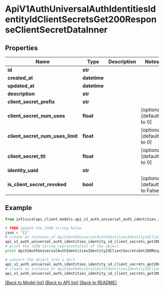 # ApiV1AuthUniversalAuthIdentitiesIdentityIdClientSecretsGet200ResponseClientSecretDataInner


## Properties
Name | Type | Description | Notes
------------ | ------------- | ------------- | -------------
**id** | **str** |  | 
**created_at** | **datetime** |  | 
**updated_at** | **datetime** |  | 
**description** | **str** |  | 
**client_secret_prefix** | **str** |  | 
**client_secret_num_uses** | **float** |  | [optional] [default to 0]
**client_secret_num_uses_limit** | **float** |  | [optional] [default to 0]
**client_secret_ttl** | **float** |  | [optional] [default to 0]
**identity_uaid** | **str** |  | 
**is_client_secret_revoked** | **bool** |  | [optional] [default to False]

## Example

```python
from infisicalapi_client.models.api_v1_auth_universal_auth_identities_identity_id_client_secrets_get200_response_client_secret_data_inner import ApiV1AuthUniversalAuthIdentitiesIdentityIdClientSecretsGet200ResponseClientSecretDataInner

# TODO update the JSON string below
json = "{}"
# create an instance of ApiV1AuthUniversalAuthIdentitiesIdentityIdClientSecretsGet200ResponseClientSecretDataInner from a JSON string
api_v1_auth_universal_auth_identities_identity_id_client_secrets_get200_response_client_secret_data_inner_instance = ApiV1AuthUniversalAuthIdentitiesIdentityIdClientSecretsGet200ResponseClientSecretDataInner.from_json(json)
# print the JSON string representation of the object
print ApiV1AuthUniversalAuthIdentitiesIdentityIdClientSecretsGet200ResponseClientSecretDataInner.to_json()

# convert the object into a dict
api_v1_auth_universal_auth_identities_identity_id_client_secrets_get200_response_client_secret_data_inner_dict = api_v1_auth_universal_auth_identities_identity_id_client_secrets_get200_response_client_secret_data_inner_instance.to_dict()
# create an instance of ApiV1AuthUniversalAuthIdentitiesIdentityIdClientSecretsGet200ResponseClientSecretDataInner from a dict
api_v1_auth_universal_auth_identities_identity_id_client_secrets_get200_response_client_secret_data_inner_from_dict = ApiV1AuthUniversalAuthIdentitiesIdentityIdClientSecretsGet200ResponseClientSecretDataInner.from_dict(api_v1_auth_universal_auth_identities_identity_id_client_secrets_get200_response_client_secret_data_inner_dict)
```
[[Back to Model list]](../README.md#documentation-for-models) [[Back to API list]](../README.md#documentation-for-api-endpoints) [[Back to README]](../README.md)



